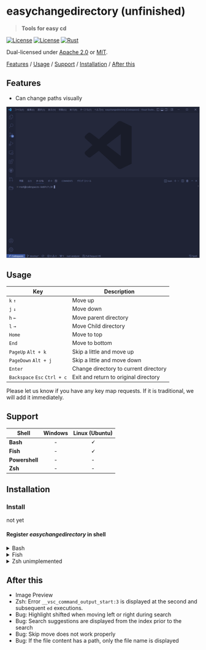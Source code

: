 # easychangedirectory (unfinished)

> **Tools for easy cd**

[![License](https://img.shields.io/badge/license-Apache%202.0-blue?style=flat-square)](LICENSE-APACHE)
[![License](https://img.shields.io/badge/license-MIT-blue?style=flat-square)](LICENSE-MIT)
[![Rust](https://github.com/shsyss/easychangedirectory/actions/workflows/rust.yml/badge.svg)](https://github.com/shsyss/easychangedirectory/actions/workflows/rust.yml)

Dual-licensed under [Apache 2.0](LICENSE-APACHE) or [MIT](LICENSE-MIT).

[Features](#features) / [Usage](#usage) / [Support](#support) / [Installation](#installation) / [After this](#after-this)

## Features

- Can change paths visually

![demo](./assets/demo.gif)

## Usage

| Key                          | Description                           |
| ---------------------------- | ------------------------------------- |
| `k` `↑`                      | Move up                               |
| `j` `↓`                      | Move down                             |
| `h` `←`                      | Move parent directory                 |
| `l` `→`                      | Move Child directory                  |
| `Home`                       | Move to top                           |
| `End`                        | Move to bottom                        |
| `PageUp` `Alt + k`           | Skip a little and move up             |
| `PageDown` `Alt + j`         | Skip a little and move down           |
| `Enter`                      | Change directory to current directory |
| `Backspace` `Esc` `Ctrl + c` | Exit and return to original directory |

Please let us know if you have any key map requests. If it is traditional, we will add it immediately.

## Support

| Shell          | Windows       | Linux (Ubuntu) |
| ---------------|:-------------:|:--------------:|
| **Bash**       | -             | **&#128504;**  |
| **Fish**       | -             | **&#128504;**  |
| **Powershell** | -             | -              |
| **Zsh**        | -             | -              |

## Installation

### Install
not yet

#### Register ***easychangedirectory*** in shell

<details>
<summary>Bash</summary>

Add to `~/.bashrc`. (Change as necessary)
```
eval "$(easychangedirectory --init bash)"
```
Run `. ~/.bashrc` as needed
</details>

<details>
<summary>Fish</summary>

Add to `~/.config/fish/config.fish`. (Change as necessary)
```
easychangedirectory --init fish | source
```
Run `. ~/.config/fish/config.fish` as needed
</details>

<details>
<summary>Zsh unimplemented</summary>

Add to `~/.zshrc`. (Change as necessary)
```
eval "$(easychangedirectory --init zsh)"
```
Run `. ~/.zshrc` as needed
</details>

## After this

- Image Preview
- Zsh: Error `__vsc_command_output_start:3` is displayed at the second and subsequent `ed` executions.
- Bug: Highlight shifted when moving left or right during search
- Bug: Search suggestions are displayed from the index prior to the search
- Bug: Skip move does not work properly
- Bug: If the file content has a path, only the file name is displayed
